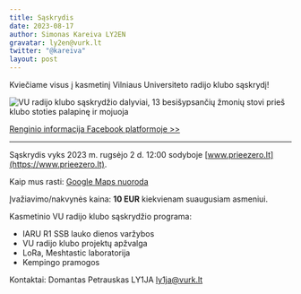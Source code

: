 ```yaml
---
title: Sąskrydis
date: 2023-08-17
author: Simonas Kareiva LY2EN
gravatar: ly2en@vurk.lt
twitter: "@kareiva"
layout: post
---
```


Kviečiame visus į kasmetinį Vilniaus Universiteto radijo klubo sąskrydį!

![VU radijo klubo sąskrydžio dalyviai, 13 besišypsančių žmonių stovi prieš klubo stoties palapinę ir mojuoja](/saskrydis-2023/saskrydzio-dalyviai.jpg)

[Renginio informacija Facebook platformoje >>](https://www.facebook.com/events/215346964793501/)

---

Sąskrydis vyks 2023 m. rugsėjo 2 d. 12:00 sodyboje [www.prieezero.lt](https://www.prieezero.lt).

Kaip mus rasti: [Google Maps nuoroda](https://www.google.com/maps/place/54%C2%B0+59.916+N+24%C2%B0+52.469+E/@54.998600,24.874491,15z?gl=LT)

Įvažiavimo/nakvynės kaina: **10 EUR** kiekvienam suaugusiam asmeniui.

Kasmetinio VU radijo klubo sąskrydžio programa:
- IARU R1 SSB lauko dienos varžybos
- VU radijo klubo projektų apžvalga
- LoRa, Meshtastic laboratorija
- Kempingo pramogos

Kontaktai: Domantas Petrauskas LY1JA [ly1ja@vurk.lt](mailto:ly1ja@vurk.lt)

